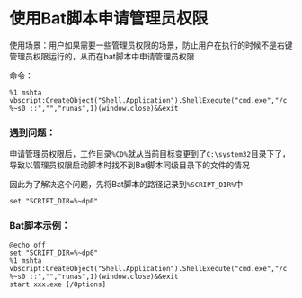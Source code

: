 # 使用Bat脚本申请管理员权限

使用场景：用户如果需要一些管理员权限的场景，防止用户在执行的时候不是右键管理员权限运行的，从而在bat脚本中申请管理员权限

命令：

```
%1 mshta vbscript:CreateObject("Shell.Application").ShellExecute("cmd.exe","/c %~s0 ::","","runas",1)(window.close)&&exit
```

### 遇到问题：

申请管理员权限后，工作目录`%CD%`就从当前目标变更到了`C:\system32`目录下了，导致以管理员权限启动脚本时找不到Bat脚本同级目录下的文件的情况

因此为了解决这个问题，先将Bat脚本的路径记录到`%SCRIPT_DIR%`中

```
set "SCRIPT_DIR=%~dp0"
```

### Bat脚本示例：

```
@echo off
set "SCRIPT_DIR=%~dp0"
%1 mshta vbscript:CreateObject("Shell.Application").ShellExecute("cmd.exe","/c %~s0 ::","","runas",1)(window.close)&&exit
start xxx.exe [/Options]
```

